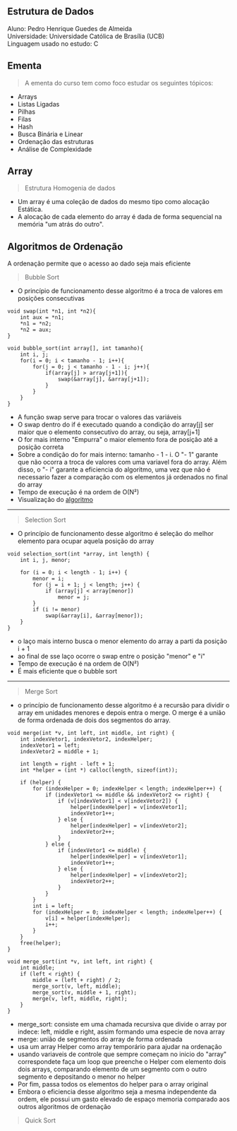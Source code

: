 ## Estrutura de Dados

Aluno: Pedro Henrique Guedes de Almeida <br>
Universidade: Universidade Católica de Brasília (UCB) <br>
Linguagem usado no estudo: C
## Ementa

> A ementa do curso tem como foco estudar os seguintes tópicos:
* Arrays
* Listas Ligadas
* Pilhas
* Filas
* Hash
* Busca Binária e Linear
* Ordenação das estruturas
* Análise de Complexidade

## Array

> Estrutura Homogenia de dados

* Um array é uma coleção de dados do mesmo tipo como alocação Estática. 
* A alocação de cada elemento do array é dada de forma sequencial na memória "um atrás do outro".

## Algoritmos de Ordenação
A ordenação permite que o acesso ao dado seja mais eficiente
> Bubble Sort 
* O princípio de funcionamento desse algoritmo é a troca de valores em posições consecutivas

```
void swap(int *n1, int *n2){
    int aux = *n1;
    *n1 = *n2;
    *n2 = aux;
}

void bubble_sort(int array[], int tamanho){
    int i, j;
    for(i = 0; i < tamanho - 1; i++){
        for(j = 0; j < tamanho - 1 - i; j++){
            if(array[j] > array[j+1]){
                swap(&array[j], &array[j+1]);
            }
        }
    }
}
```
* A função swap serve para trocar o valores das variáveis
* O swap dentro do if é executado quando a condição do array[j] ser maior que o elemento consecutivo do array, ou seja, array[j+1]
* O for mais interno "Empurra" o maior elemento fora de posição até a posição correta
* Sobre a condição do for mais interno: tamanho - 1 - i. O "- 1" garante que não ocorra a troca de valores com uma variavel fora do array. Além disso, o "- i" garante a eficiencia do algoritmo, uma vez que não é necessario fazer a comparação com os elementos já ordenados no final do array
* Tempo de execução é na ordem de O(N²)
* Visualização do <a href="https://www.youtube.com/watch?v=Cq7SMsQBEUw">algoritmo</a>
<hr>

> Selection Sort
* O princípio de funcionamento desse algoritmo é seleção do melhor elemento para ocupar aquela posição do array
```
void selection_sort(int *array, int length) {
    int i, j, menor;

    for (i = 0; i < length - 1; i++) {
        menor = i;
        for (j = i + 1; j < length; j++) {
            if (array[j] < array[menor]) 
                menor = j;
        }
        if (i != menor) 
            swap(&array[i], &array[menor]);
    }
}
```
* o laço mais interno busca o menor elemento do array a parti da posição i + 1
* ao final de sse laço ocorre o swap entre o posição "menor" e "i"
* Tempo de execução é na ordem de O(N²)
* É mais eficiente que o bubble sort
<hr>

> Merge Sort
* o princípio de funcionamento desse algoritmo é a recursão para dividir o array em unidades menores e depois entra o merge. O merge é a união de forma ordenada de dois dos segmentos do array. 

```
void merge(int *v, int left, int middle, int right) {
    int indexVetor1, indexVetor2, indexHelper;
    indexVetor1 = left;
    indexVetor2 = middle + 1;

    int length = right - left + 1;
    int *helper = (int *) calloc(length, sizeof(int));

    if (helper) {
        for (indexHelper = 0; indexHelper < length; indexHelper++) {
            if (indexVetor1 <= middle && indexVetor2 <= right) {
                if (v[indexVetor1] < v[indexVetor2]) {
                    helper[indexHelper] = v[indexVetor1];
                    indexVetor1++;
                } else {
                    helper[indexHelper] = v[indexVetor2];
                    indexVetor2++;
                }
            } else {
                if (indexVetor1 <= middle) {
                    helper[indexHelper] = v[indexVetor1];
                    indexVetor1++;
                } else {
                    helper[indexHelper] = v[indexVetor2];
                    indexVetor2++;
                }
            }
        }
        int i = left;
        for (indexHelper = 0; indexHelper < length; indexHelper++) {
            v[i] = helper[indexHelper];
            i++;
        }
    }
    free(helper);
}

void merge_sort(int *v, int left, int right) {
    int middle;
    if (left < right) {
        middle = (left + right) / 2;
        merge_sort(v, left, middle);
        merge_sort(v, middle + 1, right);
        merge(v, left, middle, right);
    }
}
```
* merge_sort: consiste em uma chamada recursiva que divide o array por indece: left, middle e right, assim formando uma especie de nova array
* merge: união de segmentos do array de forma ordenada
* usa um array Helper como array temporário para ajudar na ordenação
* usando variaveis de controle que sempre começam no inicio do "array" correspondete faça um loop que preenche o Helper com elemento dois dois arrays, comparando elemento de um segmento com o outro segmento e depositando o menor no helper
* Por fim, passa todos os elementos do helper para o array original
* Embora o eficiencia desse algoritmo seja a mesma independente da ordem, ele possui um gasto elevado de espaço memoria comparado aos outros algoritmos de ordenação

>Quick Sort
